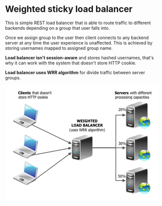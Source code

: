 # Weighted sticky load balancer

This is simple REST load balancer that is able to route traffic to different backends depending on a group that user falls into. 

Once we assign group to the user then client connects to any backend server at any time the user experience is unaffected. This is achieved by storing usernames mapped to assigned group name.

**Load balancer isn't session-aware** and stores hashed usernames, that's why it can work with the system that doesn't store HTTP cookie. 

**Load balancer uses WRR algorithm** for divide traffic between server groups.

![LoadBalancer](https://github.com/meldmy/weighted-sticky-load-balancer/blob/master/myLoadBalancer.jpg)
